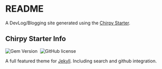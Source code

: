 # README

A DevLog/Blogging site generated using the [Chirpy Starter](https://github.com/cotes2020/chirpy-starter).


## Chirpy Starter Info

![Gem Version](https://img.shields.io/gem/v/jekyll-theme-chirpy)&nbsp;
![GitHub license](https://img.shields.io/github/license/cotes2020/chirpy-starter.svg?color=blue)

A full featured theme for [Jekyll](https://jekyllrb.com/). Including search and github integration.
